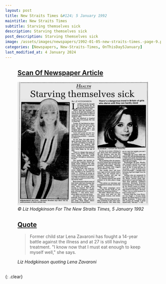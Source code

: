 ```yaml
---
layout: post
title: New Straits Times &#124; 5 January 1992
maintitle: New Straits Times
subtitle: Starving themselves sick
description: Starving themselves sick
post_description: Starving themselves sick
image: /assets/images/newspapers/1992-01-05-new-straits-times.-page-9.png
categories: [Newspapers, New-Straits-Times, OnThisDay5January]
last_modified_at: 4 January 2024
---
```


<figure class="fig3">
<h2 id="infobox1"><a href="#infobox1">Scan Of Newspaper Article</a></h2>
<img src="/assets/images/newspapers/1992-01-05-new-straits-times.-page-9.png" class="full-width" />
<cite>&copy; Liz Hodgkinson For The New Straits Times, 5 January 1992</cite>
</figure>

<figure class="fig3">
<h2 id="infobox2"><a href="#infobox2">Quote</a></h2>
<blockquote>
<p>Former child star Lena Zavaroni has fought a 14-year battle against the illness and at 27 is still having treatment. "I know now that I must eat enough to keep myself well," she says.</p>
</blockquote>
<cite>Liz Hodgkinson quoting Lena Zavaroni</cite>
</figure>

<br />{: .clear}

